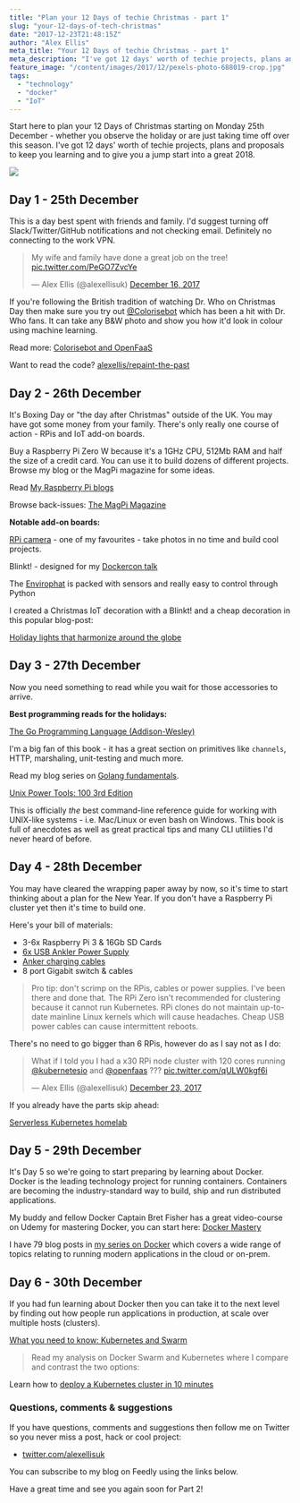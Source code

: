 ```yaml
---
title: "Plan your 12 Days of techie Christmas - part 1"
slug: "your-12-days-of-tech-christmas"
date: "2017-12-23T21:48:15Z"
author: "Alex Ellis"
meta_title: "Your 12 Days of techie Christmas - part 1"
meta_description: "I've got 12 days' worth of techie projects, plans and proposals to keep you learning ready for a great 2018 - from Docker to RPi to clusters and Kubernetes"
feature_image: "/content/images/2017/12/pexels-photo-688019-crop.jpg"
tags:
  - "technology"
  - "docker"
  - "IoT"
---
```


Start here to plan your 12 Days of Christmas starting on Monday 25th December - whether you observe the holiday or are just taking time off over this season. I've got 12 days' worth of techie projects, plans and proposals to keep you learning and to give you a jump start into a great 2018.

![](/content/images/2017/12/gift_small.jpg)

## Day 1 - 25th December

This is a day best spent with friends and family. I'd suggest turning off Slack/Twitter/GitHub notifications and not checking email. Definitely no connecting to the work VPN.

<blockquote class="twitter-tweet" data-lang="en"><p lang="en" dir="ltr">My wife and family have done a great job on the tree! <a href="https://t.co/PeGO7ZvcYe">pic.twitter.com/PeGO7ZvcYe</a></p>&mdash; Alex Ellis (@alexellisuk) <a href="https://twitter.com/alexellisuk/status/942159083653738496?ref_src=twsrc%5Etfw">December 16, 2017</a></blockquote> <script async src="https://platform.twitter.com/widgets.js" charset="utf-8"></script>

If you're following the British tradition of watching Dr. Who on Christmas Day then make sure you try out [@Colorisebot](https://twitter.com/colorisebot) which has been a hit with Dr. Who fans. It can take any B&W photo and show you how it'd look in colour using machine learning.

Read more: [Colorisebot and OpenFaaS](https://blog.alexellis.io)

Want to read the code? [alexellis/repaint-the-past](https://github.com/alexellis/repaint-the-past)

## Day 2 - 26th December

It's Boxing Day or "the day after Christmas" outside of the UK. You may have got some money from your family. There's only really one course of action - RPis and IoT add-on boards.

Buy a Raspberry Pi Zero W because it's a 1GHz CPU, 512Mb RAM and half the size of a credit card. You can use it to build dozens of different projects. Browse my blog or the MagPi magazine for some ideas.

Read [My Raspberry Pi blogs](https://blog.alexellis.io/tag/raspberry-pi/)

Browse back-issues: [The MagPi Magazine](https://www.raspberrypi.org/magpi/)

**Notable add-on boards:**

[RPi camera](https://shop.pimoroni.com/products/raspberry-pi-zero-camera-module) - one of my favourites - take photos in no time and build cool projects.

Blinkt! - designed for my [Dockercon talk](http://blog.pimoroni.com/blinkt/)

The [Envirophat](http://blog.pimoroni.com/enviro-phat/) is packed with sensors and really easy to control through Python

I created a Christmas IoT decoration with a Blinkt! and a cheap decoration in this popular blog-post:

[Holiday lights that harmonize around the globe](https://blog.alexellis.io/festive-docker-lights/)

## Day 3 - 27th December

Now you need something to read while you wait for those accessories to arrive.

**Best programming reads for the holidays:**

[The Go Programming Language (Addison-Wesley)](https://www.amazon.co.uk/Programming-Language-Addison-Wesley-Professional-Computing/dp/0134190440/ref=sr_1_1?ie=UTF8&qid=1514060434&sr=8-1&keywords=golang)

I'm a big fan of this book - it has a great section on primitives like `channels`, HTTP, marshaling, unit-testing and much more.

Read my blog series on [Golang fundamentals](https://blog.alexellis.io/tag/golang-basics/).

[Unix Power Tools: 100 3rd Edition](https://www.amazon.co.uk/Unix-Power-Tools-Shelley-Powers-ebook/dp/B0043EWUT8/ref=sr_1_2?ie=UTF8&qid=1514060567&sr=8-2&keywords=unix+power+tools)

This is officially *the* best command-line reference guide for working with UNIX-like systems - i.e. Mac/Linux or even bash on Windows. This book is full of anecdotes as well as great practical tips and many CLI utilities I'd never heard of before.

## Day 4 - 28th December

You may have cleared the wrapping paper away by now, so it's time to start thinking about a plan for the New Year. If you don't have a Raspberry Pi cluster yet then it's time to build one.

Here's your bill of materials:

* 3-6x Raspberry Pi 3 & 16Gb SD Cards
* [6x USB Ankler Power Supply](https://www.amazon.co.uk/Anker-PowerPort-Family-Sized-Technology-Smartphones-Black/dp/B00PK1IIJY/ref=sr_1_1?ie=UTF8&qid=1514061161&sr=8-1&keywords=anker+power+supply)
* [Anker charging cables](https://www.amazon.co.uk/Anker-4-Pack-PowerLine-Micro-USB/dp/B016BEVNK4/ref=pd_bxgy_23_img_2?_encoding=UTF8&psc=1&refRID=B7195QVQFN5NC9NV7V4T)
* 8 port Gigabit switch & cables

> Pro tip: don't scrimp on the RPis, cables or power supplies. I've been there and done that. The RPi Zero isn't recommended for clustering because it cannot run Kubernetes. RPi clones do not maintain up-to-date mainline Linux kernels which will cause headaches. Cheap USB power cables can cause intermittent reboots.

There's no need to go bigger than 6 RPis, however do as I say not as I do:

<blockquote class="twitter-tweet" data-lang="en"><p lang="en" dir="ltr">What if I told you I had a x30 RPi node cluster with 120 cores running <a href="https://twitter.com/kubernetesio?ref_src=twsrc%5Etfw">@kubernetesio</a> and <a href="https://twitter.com/openfaas?ref_src=twsrc%5Etfw">@openfaas</a> ??? <a href="https://t.co/qULW0kgf6i">pic.twitter.com/qULW0kgf6i</a></p>&mdash; Alex Ellis (@alexellisuk) <a href="https://twitter.com/alexellisuk/status/944511947101360128?ref_src=twsrc%5Etfw">December 23, 2017</a></blockquote> <script async src="https://platform.twitter.com/widgets.js" charset="utf-8"></script> 

If you already have the parts skip ahead:

[Serverless Kubernetes homelab](https://blog.alexellis.io/serverless-kubernetes-on-raspberry-pi/)

## Day 5 - 29th December

It's Day 5 so we're going to start preparing by learning about Docker. Docker is the leading technology project for running containers. Containers are becoming the industry-standard way to build, ship and run distributed applications.

My buddy and fellow Docker Captain Bret Fisher has a great video-course on Udemy for mastering Docker, you can start here: [Docker Mastery](https://www.udemy.com/docker-mastery/)

I have 79 blog posts in [my series on Docker](https://blog.alexellis.io/tag/docker/) which covers a wide range of topics relating to running modern applications in the cloud or on-prem.

## Day 6 - 30th December

If you had fun learning about Docker then you can take it to the next level by finding out how people run applications in production, at scale over multiple hosts (clusters).

[What you need to know: Kubernetes and Swarm](https://blog.alexellis.io/you-need-to-know-kubernetes-and-swarm/)

> Read my analysis on Docker Swarm and Kubernetes where I compare and contrast the two options:

Learn how to [deploy a Kubernetes cluster in 10 minutes](https://blog.alexellis.io/tag/learn-k8s/)

### Questions, comments & suggestions

If you have questions, comments and suggestions then follow me on Twitter so you never miss a post, hack or cool project:

* [twitter.com/alexellisuk](https://twitter.com/alexellisuk)

You can subscribe to my blog on Feedly using the links below.

Have a great time and see you again soon for Part 2!